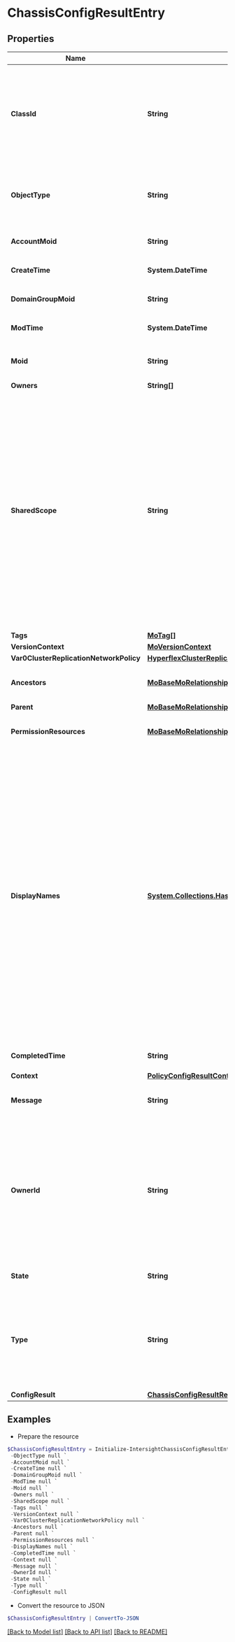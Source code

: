 # ChassisConfigResultEntry
## Properties

Name | Type | Description | Notes
------------ | ------------- | ------------- | -------------
**ClassId** | **String** | The fully-qualified name of the instantiated, concrete type. This property is used as a discriminator to identify the type of the payload when marshaling and unmarshaling data. | [default to "chassis.ConfigResultEntry"]
**ObjectType** | **String** | The fully-qualified name of the instantiated, concrete type. The value should be the same as the &#39;ClassId&#39; property. | [default to "chassis.ConfigResultEntry"]
**AccountMoid** | **String** | The Account ID for this managed object. | [optional] [readonly] 
**CreateTime** | **System.DateTime** | The time when this managed object was created. | [optional] [readonly] 
**DomainGroupMoid** | **String** | The DomainGroup ID for this managed object. | [optional] [readonly] 
**ModTime** | **System.DateTime** | The time when this managed object was last modified. | [optional] [readonly] 
**Moid** | **String** | The unique identifier of this Managed Object instance. | [optional] 
**Owners** | **String[]** |  | [optional] 
**SharedScope** | **String** | Intersight provides pre-built workflows, tasks and policies to end users through global catalogs. Objects that are made available through global catalogs are said to have a &#39;shared&#39; ownership. Shared objects are either made globally available to all end users or restricted to end users based on their license entitlement. Users can use this property to differentiate the scope (global or a specific license tier) to which a shared MO belongs. | [optional] [readonly] 
**Tags** | [**MoTag[]**](MoTag.md) |  | [optional] 
**VersionContext** | [**MoVersionContext**](MoVersionContext.md) |  | [optional] 
**Var0ClusterReplicationNetworkPolicy** | [**HyperflexClusterReplicationNetworkPolicyRelationship**](HyperflexClusterReplicationNetworkPolicyRelationship.md) |  | [optional] 
**Ancestors** | [**MoBaseMoRelationship[]**](MoBaseMoRelationship.md) | An array of relationships to moBaseMo resources. | [optional] [readonly] 
**Parent** | [**MoBaseMoRelationship**](MoBaseMoRelationship.md) |  | [optional] 
**PermissionResources** | [**MoBaseMoRelationship[]**](MoBaseMoRelationship.md) | An array of relationships to moBaseMo resources. | [optional] [readonly] 
**DisplayNames** | [**System.Collections.Hashtable**](Array.md) | A set of display names for the MO resource. These names are calculated based on other properties of the MO and potentially properties of Ancestor MOs. Displaynames are intended as a way to provide a normalized user appropriate name for an MO, especially for MOs which do not have a &#39;Name&#39; property, which is the case for much of the inventory discovered from managed targets. There are a limited number of keys, currently &#39;short&#39; and &#39;hierarchical&#39;. The value is an array and clients should use the first element of the array. | [optional] [readonly] 
**CompletedTime** | **String** | The completed time of the task in installer. | [optional] 
**Context** | [**PolicyConfigResultContext**](PolicyConfigResultContext.md) |  | [optional] 
**Message** | **String** | Localized message based on the locale setting of the user&#39;s context. | [optional] 
**OwnerId** | **String** | The identifier of the object that owns the result message. The owner ID is used to correlate a given result entry to a task or entity. For example, a config result entry that describes the result of a workflow task may have the task&#39;s instance ID as the owner. | [optional] 
**State** | **String** | Values  -- Ok, Ok-with-warning, Errored. | [optional] 
**Type** | **String** | Indicates if the result is reported during the logical model validation/resource allocation phase. or the configuration applying phase. Values -- validation, config. | [optional] 
**ConfigResult** | [**ChassisConfigResultRelationship**](ChassisConfigResultRelationship.md) |  | [optional] 

## Examples

- Prepare the resource
```powershell
$ChassisConfigResultEntry = Initialize-IntersightChassisConfigResultEntry  -ClassId null `
 -ObjectType null `
 -AccountMoid null `
 -CreateTime null `
 -DomainGroupMoid null `
 -ModTime null `
 -Moid null `
 -Owners null `
 -SharedScope null `
 -Tags null `
 -VersionContext null `
 -Var0ClusterReplicationNetworkPolicy null `
 -Ancestors null `
 -Parent null `
 -PermissionResources null `
 -DisplayNames null `
 -CompletedTime null `
 -Context null `
 -Message null `
 -OwnerId null `
 -State null `
 -Type null `
 -ConfigResult null
```

- Convert the resource to JSON
```powershell
$ChassisConfigResultEntry | ConvertTo-JSON
```

[[Back to Model list]](../README.md#documentation-for-models) [[Back to API list]](../README.md#documentation-for-api-endpoints) [[Back to README]](../README.md)

